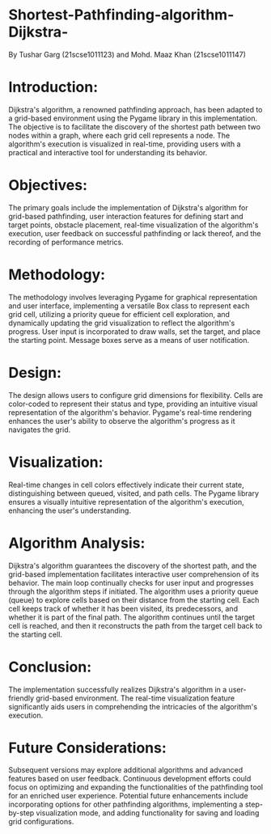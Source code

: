# Shortest-Pathfinding-algorithm-Dijkstra-
By Tushar Garg (21scse1011123) and Mohd. Maaz Khan (21scse1011147)

#  Introduction:

Dijkstra's algorithm, a renowned pathfinding approach, has been adapted to a grid-based environment using the Pygame library in this implementation. The objective is to facilitate the discovery of the shortest path between two nodes within a graph, where each grid cell represents a node. The algorithm's execution is visualized in real-time, providing users with a practical and interactive tool for understanding its behavior.

# Objectives:
The primary goals include the implementation of Dijkstra's algorithm for grid-based pathfinding, user interaction features for defining start and target points, obstacle placement, real-time visualization of the algorithm's execution, user feedback on successful pathfinding or lack thereof, and the recording of performance metrics.

# Methodology:
The methodology involves leveraging Pygame for graphical representation and user interface, implementing a versatile Box class to represent each grid cell, utilizing a priority queue for efficient cell exploration, and dynamically updating the grid visualization to reflect the algorithm's progress. User input is incorporated to draw walls, set the target, and place the starting point. Message boxes serve as a means of user notification.

# Design:
The design allows users to configure grid dimensions for flexibility. Cells are color-coded to represent their status and type, providing an intuitive visual representation of the algorithm's behavior. Pygame's real-time rendering enhances the user's ability to observe the algorithm's progress as it navigates the grid.

# Visualization:
Real-time changes in cell colors effectively indicate their current state, distinguishing between queued, visited, and path cells. The Pygame library ensures a visually intuitive representation of the algorithm's execution, enhancing the user's understanding.

# Algorithm Analysis:
Dijkstra's algorithm guarantees the discovery of the shortest path, and the grid-based implementation facilitates interactive user comprehension of its behavior.
The main loop continually checks for user input and progresses through the algorithm steps if initiated.
The algorithm uses a priority queue (queue) to explore cells based on their distance from the starting cell.
Each cell keeps track of whether it has been visited, its predecessors, and whether it is part of the final path.
The algorithm continues until the target cell is reached, and then it reconstructs the path from the target cell back to the starting cell.

# Conclusion:
The implementation successfully realizes Dijkstra's algorithm in a user-friendly grid-based environment. The real-time visualization feature significantly aids users in comprehending the intricacies of the algorithm's execution.

# Future Considerations:
Subsequent versions may explore additional algorithms and advanced features based on user feedback. Continuous development efforts could focus on optimizing and expanding the functionalities of the pathfinding tool for an enriched user experience.
Potential future enhancements include incorporating options for other pathfinding algorithms, implementing a step-by-step visualization mode, and adding functionality for saving and loading grid configurations.
